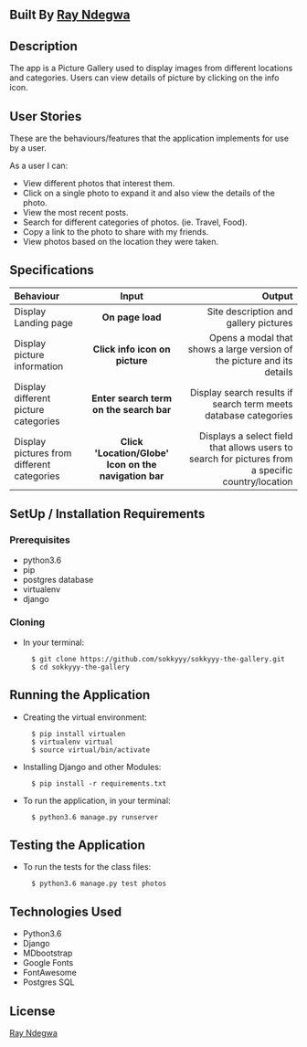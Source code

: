 ## Built By [Ray Ndegwa](https://github.com/sokkyyy/)

## Description
The app is a Picture Gallery used to display images from different locations and categories. Users can view details of picture by clicking on the info icon.

## User Stories
These are the behaviours/features that the application implements for use by a user.

As a user I can:
* View different photos that interest them.
* Click on a single photo to expand it and also view the details of the photo. 
* View the most recent posts.
* Search for different categories of photos. (ie. Travel, Food).
* Copy a link to the photo to share with my friends.
* View photos based on the location they were taken.

## Specifications
| Behaviour | Input | Output |
| :---------------- | :---------------: | ------------------: |
| Display Landing page | **On page load** | Site description and gallery pictures |
| Display picture information | **Click info icon on picture** | Opens a modal that shows a large version of the picture and its details |
| Display different picture categories | **Enter search term on the search bar** | Display search results if search term meets database categories |
| Display pictures from different categories |**Click 'Location/Globe' Icon on the navigation bar**|Displays a select field that allows users to search for pictures from a specific country/location|

## SetUp / Installation Requirements
### Prerequisites
* python3.6
* pip
* postgres database
* virtualenv
* django

### Cloning
* In your terminal:
        
        $ git clone https://github.com/sokkyyy/sokkyyy-the-gallery.git
        $ cd sokkyyy-the-gallery

## Running the Application
* Creating the virtual environment:

        $ pip install virtualen
        $ virtualenv virtual
        $ source virtual/bin/activate

* Installing Django and other Modules:

        $ pip install -r requirements.txt


* To run the application, in your terminal:


        $ python3.6 manage.py runserver



## Testing the Application
* To run the tests for the class files:

        $ python3.6 manage.py test photos

## Technologies Used
* Python3.6
* Django
* MDbootstrap
* Google Fonts
* FontAwesome
* Postgres SQL

## License
[Ray Ndegwa](https://github.com/sokkyyy/)